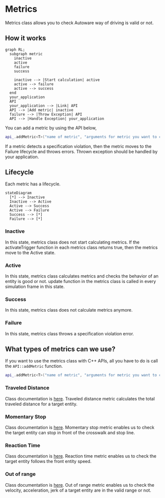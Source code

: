 # Metrics

Metrics class allows you to check Autoware way of driving is valid or not.

## How it works

```mermaid
graph RL;
  subgraph metric
    inactive
    active
    failure
    success

    inactive --> |Start calculation| active
    active --> failure
    active --> success
  end
  your_application
  API
  your_application --> |Link| API
  API --> |Add metric| inactive
  failure --> |Throw Exception| API
  API --> |Handle Exception| your_application
```

You can add a metric by using the API below,

```C++
api_.addMetric<T>("name of metric", "arguments for metric you want to check" ...);
```

If a metric detects a specification violation, then the metric moves to the Failure lifecycle and throws errors.
Thrown exception should be handled by your application.

## Lifecycle

Each metric has a lifecycle.

```mermaid
stateDiagram
  [*] --> Inactive
  Inactive --> Active
  Active --> Success
  Active --> Failure
  Success --> [*]
  Failure --> [*]
```

### Inactive

In this state, metrics class does not start calculating metrics.
If the activateTrigger function in each metrics class returns true, then the metrics move to the Active state.

### Active

In this state, metrics class calculates metrics and checks the behavior of an entity is good or not.
update function in the metrics class is called in every simulation frame in this state.

### Success

In this state, metrics class does not calculate metrics anymore.

### Failure

In this state, metrics class throws a specification violation error.

## What types of metrics can we use?

If you want to use the metrics class with C++ APIs, all you have to do is call the `API::addMetric` function.

```C++
api_.addMetric<T>("name of metric", "arguments for metric you want to check" ...);
```

### Traveled Distance

Class documentation is [here](https://tier4.github.io/scenario_simulator_v2-docs/package/traffic_simulator/markdown/Classes/classmetrics_1_1TraveledDistanceMetric/#public-functions).
Traveled distance metric calculates the total traveled distance for a target entity.

### Momentary Stop

Class documentation is [here](https://tier4.github.io/scenario_simulator_v2-docs/package/traffic_simulator/markdown/Classes/classmetrics_1_1MomentaryStopMetric/).
Momentary stop metric enables us to check the target entity can stop in front of the crosswalk and stop line.

### Reaction Time

Class documentation is [here](https://tier4.github.io/scenario_simulator_v2-docs/package/traffic_simulator/markdown/Classes/classmetrics_1_1ReactionTimeMetric/).
Reaction time metric enables us to check the target entity follows the front entity speed.

### Out of range

Class documentation is [here](https://tier4.github.io/scenario_simulator_v2-docs/package/traffic_simulator/markdown/Classes/classmetrics_1_1OutOfRangeMetric/).
Out of range metric enables us to check the velocity, acceleration, jerk of a target entity are in the valid range or not.
